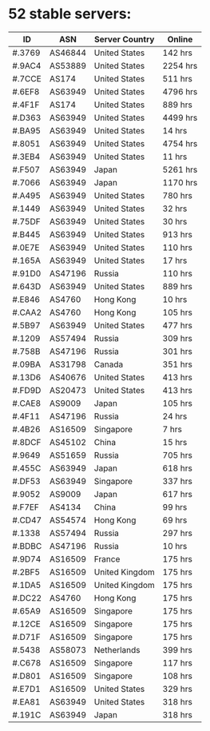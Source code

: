 # 52 stable servers:

| ID | ASN | Server Country | Online |
| ------ | ------ | ------ | ------ |
| #.3769 | AS46844 | United States | 142 hrs |
| #.9AC4 | AS53889 | United States | 2254 hrs |
| #.7CCE | AS174 | United States | 511 hrs |
| #.6EF8 | AS63949 | United States | 4796 hrs |
| #.4F1F | AS174 | United States | 889 hrs |
| #.D363 | AS63949 | United States | 4499 hrs |
| #.BA95 | AS63949 | United States | 14 hrs |
| #.8051 | AS63949 | United States | 4754 hrs |
| #.3EB4 | AS63949 | United States | 11 hrs |
| #.F507 | AS63949 | Japan | 5261 hrs |
| #.7066 | AS63949 | Japan | 1170 hrs |
| #.A495 | AS63949 | United States | 780 hrs |
| #.1449 | AS63949 | United States | 32 hrs |
| #.75DF | AS63949 | United States | 30 hrs |
| #.B445 | AS63949 | United States | 913 hrs |
| #.0E7E | AS63949 | United States | 110 hrs |
| #.165A | AS63949 | United States | 17 hrs |
| #.91D0 | AS47196 | Russia | 110 hrs |
| #.643D | AS63949 | United States | 889 hrs |
| #.E846 | AS4760 | Hong Kong | 10 hrs |
| #.CAA2 | AS4760 | Hong Kong | 105 hrs |
| #.5B97 | AS63949 | United States | 477 hrs |
| #.1209 | AS57494 | Russia | 309 hrs |
| #.758B | AS47196 | Russia | 301 hrs |
| #.09BA | AS31798 | Canada | 351 hrs |
| #.13D6 | AS40676 | United States | 413 hrs |
| #.FD9D | AS20473 | United States | 413 hrs |
| #.CAE8 | AS9009 | Japan | 105 hrs |
| #.4F11 | AS47196 | Russia | 24 hrs |
| #.4B26 | AS16509 | Singapore | 7 hrs |
| #.8DCF | AS45102 | China | 15 hrs |
| #.9649 | AS51659 | Russia | 705 hrs |
| #.455C | AS63949 | Japan | 618 hrs |
| #.DF53 | AS63949 | Singapore | 337 hrs |
| #.9052 | AS9009 | Japan | 617 hrs |
| #.F7EF | AS4134 | China | 99 hrs |
| #.CD47 | AS54574 | Hong Kong | 69 hrs |
| #.1338 | AS57494 | Russia | 297 hrs |
| #.BDBC | AS47196 | Russia | 10 hrs |
| #.9D74 | AS16509 | France | 175 hrs |
| #.2BF5 | AS16509 | United Kingdom | 175 hrs |
| #.1DA5 | AS16509 | United Kingdom | 175 hrs |
| #.DC22 | AS4760 | Hong Kong | 175 hrs |
| #.65A9 | AS16509 | Singapore | 175 hrs |
| #.12CE | AS16509 | Singapore | 175 hrs |
| #.D71F | AS16509 | Singapore | 175 hrs |
| #.5438 | AS58073 | Netherlands | 399 hrs |
| #.C678 | AS16509 | Singapore | 117 hrs |
| #.D801 | AS16509 | Singapore | 108 hrs |
| #.E7D1 | AS16509 | United States | 329 hrs |
| #.EA81 | AS63949 | United States | 318 hrs |
| #.191C | AS63949 | Japan | 318 hrs |

